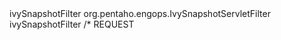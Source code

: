
  <filter>
    <filter-name>ivySnapshotFilter</filter-name>
    <filter-class>org.pentaho.engops.IvySnapshotServletFilter</filter-class>
  </filter>

  <filter-mapping>
    <filter-name>ivySnapshotFilter</filter-name>
    <url-pattern>/*</url-pattern>
    <dispatcher>REQUEST</dispatcher>
  </filter-mapping>